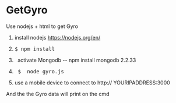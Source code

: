# GetGyro
Use nodejs + html to get Gyro 


1. install nodejs
    https://nodejs.org/en/

2.   <pre>$ npm install</pre> 

3.   activate Mongodb -- npm install mongodb 2.2.33

4.   <pre> $  node gyro.js</pre>

5.  use a mobile device to connect to http:// YOURIPADDRESS:3000


And the the Gyro data will print on the cmd  

